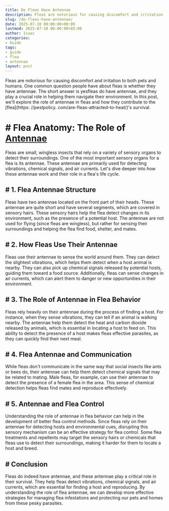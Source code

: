 ```yaml
---
title: Do Fleas Have Antennae
description: Fleas are notorious for causing discomfort and irritation to both pets and humans. One common question people have about fleas is whether they have antennae.
slug: /do-fleas-have-antennae/
date: 2025-07-10 00:00:00+00:00
lastmod: 2025-07-10 00:00:00+03:00
author: Isaac
categories:
- Guide
tags:
- guide
- flea
- antennae
layout: post
---
```


Fleas are notorious for causing discomfort and irritation to both pets and humans. One common question people have about fleas is whether they have antennae. The short answer is yesfleas do have antennae, and they play a crucial role in helping them navigate their environment. In this post, we'll explore the role of antennae in fleas and how they contribute to the [flea](https: //pestpolicy. com/are-fleas-attracted-to-heat/)'s survival.

# # Flea Anatomy: The Role of [Antennae](https://pestpolicy.com/do-spiders-have-antennae/)

Fleas are small, wingless insects that rely on a variety of sensory organs to detect their surroundings. One of the most important sensory organs for a flea is its antennae. These antennae are primarily used for detecting vibrations, chemical signals, and air currents. Let's dive deeper into how these antennae work and their role in a flea's life cycle.

## # 1. Flea Antennae Structure

Fleas have two antennae located on the front part of their heads. These antennae are quite short and have several segments, which are covered in sensory hairs. These sensory hairs help the flea detect changes in its environment, such as the presence of a potential host. The antennae are not used for flying (since fleas are wingless), but rather for sensing their surroundings and helping the flea find food, shelter, and mates.

## # 2. How Fleas Use Their Antennae

Fleas use their antennae to sense the world around them. They can detect the slightest vibrations, which helps them detect when a host animal is nearby. They can also pick up chemical signals released by potential hosts, guiding them toward a food source. Additionally, fleas can sense changes in air currents, which can alert them to danger or new opportunities in their environment.

## # 3. The Role of Antennae in Flea Behavior

Fleas rely heavily on their antennae during the process of finding a host. For instance, when they sense vibrations, they can tell if an animal is walking nearby. The antennae help them detect the heat and carbon dioxide released by animals, which is essential in locating a host to feed on. This ability to detect the presence of a host makes fleas effective parasites, as they can quickly find their next meal.

## # 4. Flea Antennae and Communication

While fleas don't communicate in the same way that social insects like ants or bees do, their antennae can help them detect chemical signals that may be related to mating. Male fleas, for example, can use their antennae to detect the presence of a female flea in the area. This sense of chemical detection helps fleas find mates and reproduce effectively.

## # 5. Antennae and Flea Control

Understanding the role of antennae in flea behavior can help in the development of better flea control methods. Since fleas rely on their antennae for detecting hosts and environmental cues, disrupting this sensory mechanism can be an effective strategy for flea control. Some flea treatments and repellents may target the sensory hairs or chemicals that fleas use to detect their surroundings, making it harder for them to locate a host and breed.

## # Conclusion

Fleas do indeed have antennae, and these antennae play a critical role in their survival. They help fleas detect vibrations, chemical signals, and air currents, which are essential for finding a host and reproducing. By understanding the role of flea antennae, we can develop more effective strategies for managing flea infestations and protecting our pets and homes from these pesky parasites.

